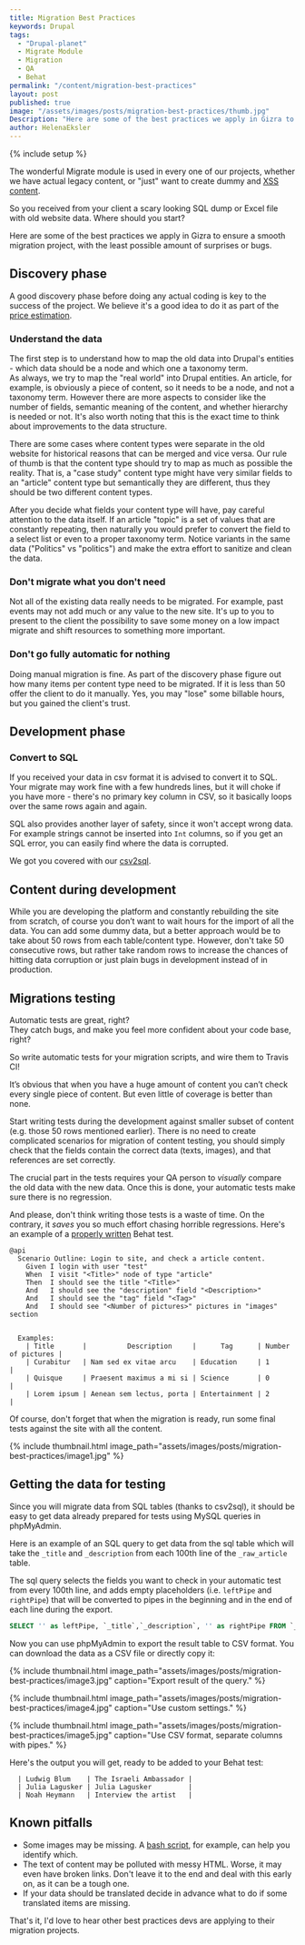 ```yaml
---
title: Migration Best Practices
keywords: Drupal
tags:
  - "Drupal-planet"
  - Migrate Module
  - Migration
  - QA
  - Behat
permalink: "/content/migration-best-practices"
layout: post
published: true
image: "/assets/images/posts/migration-best-practices/thumb.jpg"
Description: "Here are some of the best practices we apply in Gizra to ensure a smooth migration project, with the least possible amount of surprises or bugs."
author: HelenaEksler
---
```


{% include setup %}

The wonderful Migrate module is used in every one of our projects, whether we have actual legacy
content, or "just" want to create dummy and [XSS content]({{BASE_PATH}}/content/xss-attack/).

So you received from your client a scary looking SQL dump or Excel file with old website data. Where should you start?

Here are some of the best practices we apply in Gizra to ensure a smooth
migration project,
with the least possible amount of surprises or bugs.

<!-- more -->

## Discovery phase

A good discovery phase before doing any actual coding is key
to the success of the project.
We believe it's a good idea to do it as part of the [price estimation]({{BASE_PATH}}/content/budget-goggles/).

### Understand the data

The first step is to understand how to map the old data into Drupal's entities - which data should be a node and which one a taxonomy term.  
As always, we try to map the "real world" into Drupal entities.
An article, for example, is obviously a piece of content, so it needs to be a node,
and not a taxonomy term. However there are more aspects to consider like the number of fields, semantic
meaning of the content, and whether hierarchy is needed or not. It's also worth noting that
this is the exact time to think about improvements to the data structure.

There are some cases where content types were separate in the old website for
historical reasons that can be merged and vice versa. Our
rule of thumb is that the content type should try to map as much as possible the reality.
That is, a "case study" content type might have very similar fields to an
"article" content type but semantically
they are different, thus they should be two different content types.

After you decide what fields your content type will have, pay careful attention
to the data itself. If an article "topic" is a set of values that are constantly
repeating, then naturally you would prefer to convert the field to a select list or even
to a proper taxonomy term. Notice variants in the same data ("Politics" vs "politics")
and make the extra effort to sanitize and clean the data.

### Don't migrate what you don't need

Not all of the existing data really needs to be migrated. For example, past events
may not add much or any value to the new site. It's up to you to present to the
client the possibility to save some money on a low impact migrate and shift resources
to something more important.


### Don't go fully automatic for nothing

Doing manual migration is fine. As part of the discovery phase figure out how
many items per content type need to be migrated. If it is less than 50 offer
the client to do it manually. Yes, you may "lose" some billable hours, but you
gained the client's trust.

## Development phase

### Convert to SQL

If you received your data in csv format it is advised to convert it to SQL. Your
migrate may work fine with a few hundreds lines, but it will choke if you have
more - there's no primary key column in CSV, so it basically loops over the
same rows again and again.

SQL also provides another layer of safety, since it won't accept wrong data. For example strings cannot be inserted into `Int` columns, so if you get
an SQL error, you can easily find where the data is corrupted.

We got you covered with our [csv2sql](https://github.com/Gizra/csv2sql#csv-to-sql-for-drupal).

## Content during development

While you are developing the platform and constantly rebuilding the site from scratch,
of course you don’t want to wait hours for the import of all the data.
You can add some dummy data, but a better approach would be to take about 50 rows from each table/content type.
However, don't take 50 consecutive rows, but rather take random rows to increase
the chances of hitting data corruption or just plain bugs in development instead of in production.

## Migrations testing

Automatic tests are great, right?  
They catch bugs, and make you feel more confident about your code base, right?  

So write automatic tests for your migration scripts, and wire them to Travis CI!

It’s obvious that when you have a huge amount of content you can’t check
every single piece of content. But even little of coverage is better than none.

Start writing tests during the development against smaller subset of content
(e.g. those 50 rows mentioned earlier). There is no need to create complicated
scenarios for migration of content testing, you should simply check that the fields
contain the correct data (texts, images), and that references are set correctly.

The crucial part in the tests requires your QA person to _visually_ compare the
old data with the new data. Once this is done, your automatic tests make sure there is no regression.

And please, don't think writing those tests is a waste of time. On the contrary,
it _saves_ you so much effort chasing horrible regressions. Here's an example of a [properly
written]({{BASE_PATH}}/content/behat-the-right-way/) Behat test.

```gherkin
@api
  Scenario Outline: Login to site, and check a article content.
    Given I login with user "test"
    When  I visit "<Title>" node of type "article"
    Then  I should see the title "<Title>"
    And   I should see the "description" field "<Description>"
    And   I should see the "tag" field "<Tag>"
    And   I should see "<Number of pictures>" pictures in "images" section


  Examples:
    | Title       |          Description     |      Tag      | Number of pictures |
    | Curabitur   | Nam sed ex vitae arcu    | Education     | 1                  |
    | Quisque     | Praesent maximus a mi si | Science       | 0                  |
    | Lorem ipsum | Aenean sem lectus, porta | Entertainment | 2                  |
```


Of course, don't forget that when the migration is ready, run some final tests
against the site with all the content.

{% include thumbnail.html image_path="assets/images/posts/migration-best-practices/image1.jpg" %}

## Getting the data for testing

Since you will migrate data from SQL tables (thanks to csv2sql), it should be easy
to get data already prepared for tests using MySQL queries in phpMyAdmin.

Here is an example of an SQL query to get data from the sql table which will take
the `_title` and `_description` from each 100th line of the `_raw_article` table.

The sql query selects the fields you want to check in your automatic test from
every 100th line, and adds empty placeholders (i.e. `leftPipe` and `rightPipe`)
that will be converted to pipes in the beginning
and in the end of each line during the export.

```sql
SELECT '' as leftPipe, `_title`,`_description`, '' as rightPipe FROM `_raw_article` WHERE (`_raw_video`.`__id` % 100) = 0;
```

Now you can use phpMyAdmin to export the result table to CSV format. You can download the data as a CSV file or directly copy it:

{% include thumbnail.html  image_path="assets/images/posts/migration-best-practices/image3.jpg"  caption="Export result of the query."  %}

{% include thumbnail.html  image_path="assets/images/posts/migration-best-practices/image4.jpg"  caption="Use custom settings."  %}

{% include thumbnail.html  image_path="assets/images/posts/migration-best-practices/image5.jpg"  caption="Use CSV format, separate columns with pipes."  %}

Here's the output you will get, ready to be added to your Behat test:

```gherkin
  | Ludwig Blum    | The Israeli Ambassador |
  | Julia Lagusker | Julia Lagusker         |
  | Noah Heymann   | Interview the artist   |
```

## Known pitfalls

* Some images may be missing. A [bash script](https://gist.github.com/HelenaEksler/e01a3572afc39f189ecc), for example, can help you identify which.
* The text of content may be polluted with messy HTML. Worse, it may even have broken links. Don't leave it to the end and deal with this early on, as
it can be a tough one.
* If your data should be translated decide in advance what to do if some
translated items are missing.


That's it, I'd love to hear other best practices devs are applying to their migration projects.
